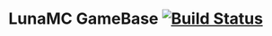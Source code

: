 # LunaMC GameBase [![Build Status](https://travis-ci.org/LunaMC/gamebase.svg?branch=master)](https://travis-ci.org/LunaMC/gamebase)